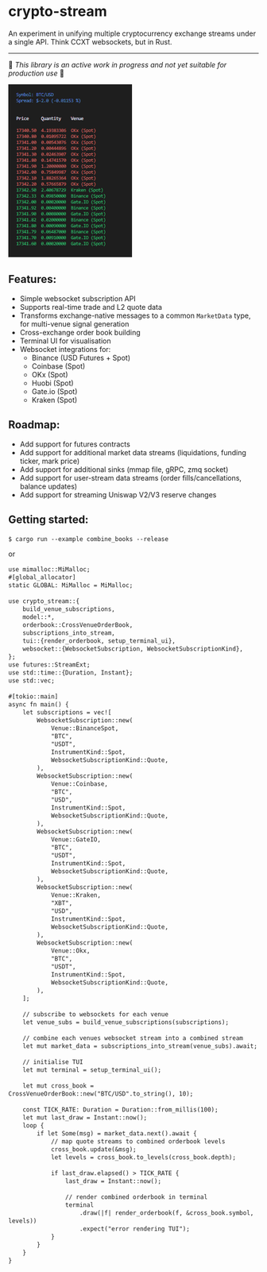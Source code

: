 # crypto-stream
An experiment in unifying multiple cryptocurrency exchange streams under a single API. Think CCXT websockets, but in Rust.

---

:construction: *This library is an active work in progress and not yet suitable for production use* :construction:

![Demo GIF](./demo.gif)

## Features:
* Simple websocket subscription API
* Supports real-time trade and L2 quote data
* Transforms exchange-native messages to a common `MarketData` type, for multi-venue signal generation
* Cross-exchange order book building
* Terminal UI for visualisation
* Websocket integrations for:
    * Binance (USD Futures + Spot)
    * Coinbase (Spot)
    * OKx (Spot)
    * Huobi (Spot)
    * Gate.io (Spot)
    * Kraken (Spot)

## Roadmap:
* Add support for futures contracts
* Add support for additional market data streams (liquidations, funding ticker, mark price)
* Add support for additional sinks (mmap file, gRPC, zmq socket)
* Add support for user-stream data streams (order fills/cancellations, balance updates)
* Add support for streaming Uniswap V2/V3 reserve changes


## Getting started:
`$ cargo run --example combine_books --release`

or 

```rust, no_run
use mimalloc::MiMalloc;
#[global_allocator]
static GLOBAL: MiMalloc = MiMalloc;

use crypto_stream::{
    build_venue_subscriptions,
    model::*,
    orderbook::CrossVenueOrderBook,
    subscriptions_into_stream,
    tui::{render_orderbook, setup_terminal_ui},
    websocket::{WebsocketSubscription, WebsocketSubscriptionKind},
};
use futures::StreamExt;
use std::time::{Duration, Instant};
use std::vec;

#[tokio::main]
async fn main() {
    let subscriptions = vec![
        WebsocketSubscription::new(
            Venue::BinanceSpot,
            "BTC",
            "USDT",
            InstrumentKind::Spot,
            WebsocketSubscriptionKind::Quote,
        ),
        WebsocketSubscription::new(
            Venue::Coinbase,
            "BTC",
            "USD",
            InstrumentKind::Spot,
            WebsocketSubscriptionKind::Quote,
        ),
        WebsocketSubscription::new(
            Venue::GateIO,
            "BTC",
            "USDT",
            InstrumentKind::Spot,
            WebsocketSubscriptionKind::Quote,
        ),
        WebsocketSubscription::new(
            Venue::Kraken,
            "XBT",
            "USD",
            InstrumentKind::Spot,
            WebsocketSubscriptionKind::Quote,
        ),
        WebsocketSubscription::new(
            Venue::Okx,
            "BTC",
            "USDT",
            InstrumentKind::Spot,
            WebsocketSubscriptionKind::Quote,
        ),
    ];

    // subscribe to websockets for each venue
    let venue_subs = build_venue_subscriptions(subscriptions);

    // combine each venues websocket stream into a combined stream
    let mut market_data = subscriptions_into_stream(venue_subs).await;

    // initialise TUI
    let mut terminal = setup_terminal_ui();

    let mut cross_book = CrossVenueOrderBook::new("BTC/USD".to_string(), 10);

    const TICK_RATE: Duration = Duration::from_millis(100);
    let mut last_draw = Instant::now();
    loop {
        if let Some(msg) = market_data.next().await {
            // map quote streams to combined orderbook levels
            cross_book.update(&msg);
            let levels = cross_book.to_levels(cross_book.depth);

            if last_draw.elapsed() > TICK_RATE {
                last_draw = Instant::now();

                // render combined orderbook in terminal
                terminal
                    .draw(|f| render_orderbook(f, &cross_book.symbol, levels))
                    .expect("error rendering TUI");
            }
        }
    }
}

```